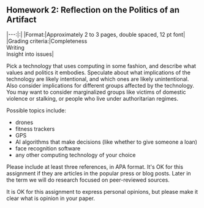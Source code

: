 ## Homework 2: Reflection on the Politics of an Artifact

|---:|:|
|Format:|Approximately 2 to 3 pages, double spaced, 12 pt font|
|Grading criteria:|Completeness<br>Writing<br>Insight into issues|

Pick a technology that uses computing in some fashion, and describe what values and politics it embodies. Speculate about what implications of the technology are likely intentional, and which ones are likely unintentional. Also consider implications for different groups affected by the technology. You may want to consider marginalized groups like victims of domestic violence or stalking, or people who live under authoritarian regimes.

Possible topics include:
- drones
- fitness trackers
- GPS
- AI algorithms that make decisions (like whether to give someone a loan)
- face recognition software
- any other computing technology of your choice

Please include at least three references, in APA format. It's OK for this assignment if they are articles in the popular press or blog posts. Later in the term we will do research focused on peer-reviewed sources.

It is OK for this assignment to express personal opinions, but please make it clear what is opinion in your paper.